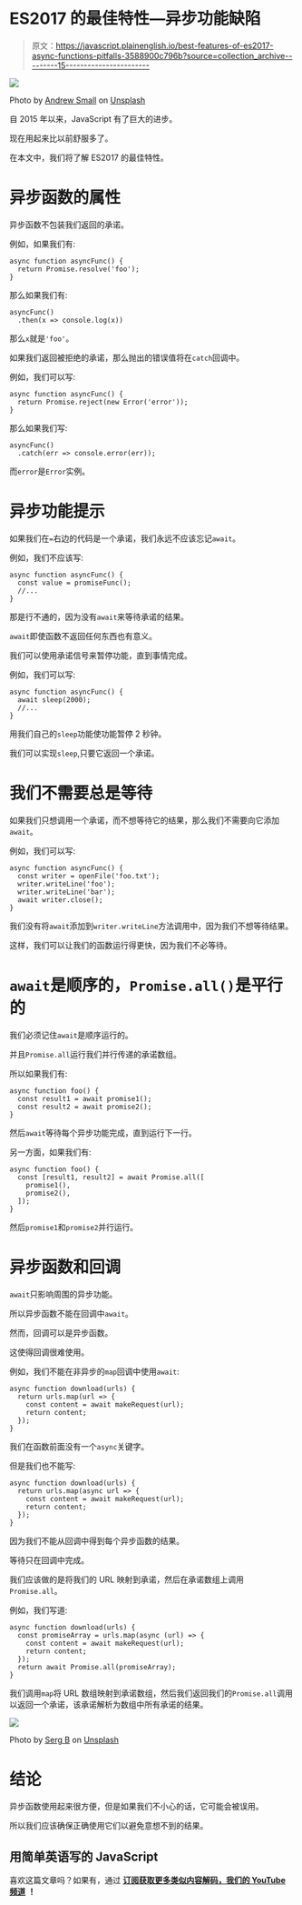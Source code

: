 # ES2017 的最佳特性—异步功能缺陷

> 原文：<https://javascript.plainenglish.io/best-features-of-es2017-async-functions-pitfalls-3588900c796b?source=collection_archive---------15----------------------->

![](img/b51dec5d6b2dc4176f38e261f136f9eb.png)

Photo by [Andrew Small](https://unsplash.com/@andsmall?utm_source=medium&utm_medium=referral) on [Unsplash](https://unsplash.com?utm_source=medium&utm_medium=referral)

自 2015 年以来，JavaScript 有了巨大的进步。

现在用起来比以前舒服多了。

在本文中，我们将了解 ES2017 的最佳特性。

# 异步函数的属性

异步函数不包装我们返回的承诺。

例如，如果我们有:

```
async function asyncFunc() {
  return Promise.resolve('foo');
}
```

那么如果我们有:

```
asyncFunc()
  .then(x => console.log(x))
```

那么`x`就是`'foo'`。

如果我们返回被拒绝的承诺，那么抛出的错误值将在`catch`回调中。

例如，我们可以写:

```
async function asyncFunc() {
  return Promise.reject(new Error('error'));
}
```

那么如果我们写:

```
asyncFunc()
  .catch(err => console.error(err));
```

而`error`是`Error`实例。

# 异步功能提示

如果我们在`=`右边的代码是一个承诺，我们永远不应该忘记`await`。

例如，我们不应该写:

```
async function asyncFunc() {
  const value = promiseFunc();
  //...
}
```

那是行不通的，因为没有`await`来等待承诺的结果。

`await`即使函数不返回任何东西也有意义。

我们可以使用承诺信号来暂停功能，直到事情完成。

例如，我们可以写:

```
async function asyncFunc() {
  await sleep(2000);
  //...
}
```

用我们自己的`sleep`功能使功能暂停 2 秒钟。

我们可以实现`sleep`,只要它返回一个承诺。

# 我们不需要总是等待

如果我们只想调用一个承诺，而不想等待它的结果，那么我们不需要向它添加`await`。

例如，我们可以写:

```
async function asyncFunc() {
  const writer = openFile('foo.txt');
  writer.writeLine('foo'); 
  writer.writeLine('bar'); 
  await writer.close(); 
}
```

我们没有将`await`添加到`writer.writeLine`方法调用中，因为我们不想等待结果。

这样，我们可以让我们的函数运行得更快，因为我们不必等待。

# `await`是顺序的，`Promise.all()`是平行的

我们必须记住`await`是顺序运行的。

并且`Promise.all`运行我们并行传递的承诺数组。

所以如果我们有:

```
async function foo() {
  const result1 = await promise1();
  const result2 = await promise2();
}
```

然后`await`等待每个异步功能完成，直到运行下一行。

另一方面，如果我们有:

```
async function foo() {
  const [result1, result2] = await Promise.all([
    promise1(),
    promise2(),
  ]);
}
```

然后`promise1`和`promise2`并行运行。

# 异步函数和回调

`await`只影响周围的异步功能。

所以异步函数不能在回调中`await`。

然而，回调可以是异步函数。

这使得回调很难使用。

例如，我们不能在非异步的`map`回调中使用`await`:

```
async function download(urls) {
  return urls.map(url => {    
    const content = await makeRequest(url);
    return content;
  });
}
```

我们在函数前面没有一个`async`关键字。

但是我们也不能写:

```
async function download(urls) {
  return urls.map(async url => {    
    const content = await makeRequest(url);
    return content;
  });
}
```

因为我们不能从回调中得到每个异步函数的结果。

等待只在回调中完成。

我们应该做的是将我们的 URL 映射到承诺，然后在承诺数组上调用`Promise.all`。

例如，我们写道:

```
async function download(urls) {
  const promiseArray = urls.map(async (url) => {
    const content = await makeRequest(url);
    return content;
  });
  return await Promise.all(promiseArray);
}
```

我们调用`map`将 URL 数组映射到承诺数组，然后我们返回我们的`Promise.all`调用以返回一个承诺，该承诺解析为数组中所有承诺的结果。

![](img/3e15c2d8bc282ca94b9a6a22f60c8657.png)

Photo by [Serg B](https://unsplash.com/@sergeebee?utm_source=medium&utm_medium=referral) on [Unsplash](https://unsplash.com?utm_source=medium&utm_medium=referral)

# 结论

异步函数使用起来很方便，但是如果我们不小心的话，它可能会被误用。

所以我们应该确保正确使用它们以避免意想不到的结果。

## **用简单英语写的 JavaScript**

喜欢这篇文章吗？如果有，通过 [**订阅获取更多类似内容解码，我们的 YouTube 频道**](https://www.youtube.com/channel/UCtipWUghju290NWcn8jhyAw) **！**